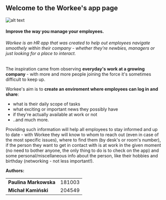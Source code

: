 ## Welcome to the Workee's app page

![alt text](/www/img/logo.png)

#### **Improve the way you manage your employees.**

###### Workee is an HR app that was created to help out employees navigate smoothely within their company - whether they're newbies, managers or just looking for a place to interact.

The inspiration came from observing **everyday's work at a growing company** - with more and more people joining the force it's sometimes difficult to keep up.

Workee's aim is to **create an enviroment where employees can log in and share**:
*  what is their daily scope of tasks
*  what exciting or important news they possibly have
*  if they're actually available at work or not 
*  ..and much more.

Providing such information will help all employees to stay informed and up to date - with Workee they will know to whom to reach out (even in case of the most specific issues), where to find them (by desk's or room's number), if the person they want to get in contact with is at work in the given moment (no need to bother anyone, the only thing to do is to check on the app) and some personal/miscellaneous info about the person, like their hobbies and birthday (networking - not less important!).

**Authors:**

<table>
    <tr>
        <td><b>Paulina Markowska</b></td>
        <td>181003</td>
    </tr>
    <tr>
        <td><b>Michał Kamiński</b></td>
        <td>204549</td>
</table>


